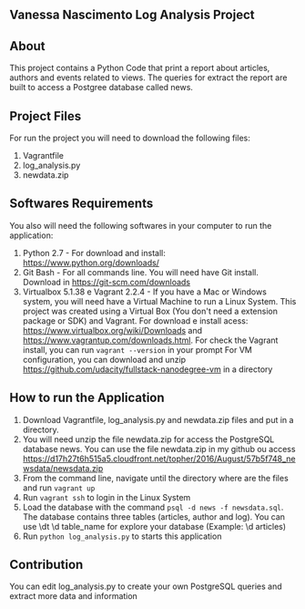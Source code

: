 ## Vanessa Nascimento Log Analysis Project

## About
This project contains a Python Code that print a report about articles, authors and events related to views.
The queries for extract the report are built to access a Postgree database called news.

## Project Files
For run the project you will need to download the following files:
1. Vagrantfile 
2. log_analysis.py
3. newdata.zip

## Softwares Requirements
You also will need the following softwares in your computer to run the application:
1. Python 2.7 - For download and install: https://www.python.org/downloads/
2. Git Bash - For all commands line. You will need have Git install. Download in https://git-scm.com/downloads
3. Virtualbox 5.1.38 e Vagrant 2.2.4 - If you have a Mac or Windows system, you will need have a Virtual Machine to run a Linux System. This project was created using a Virtual Box (You don't need a extension package or SDK) and Vagrant. For download e install acess: https://www.virtualbox.org/wiki/Downloads and https://www.vagrantup.com/downloads.html.
For check the Vagrant install, you can run `vagrant --version` in your prompt
For VM configuration, you can download and unzip https://github.com/udacity/fullstack-nanodegree-vm in a directory

## How to run the Application
1. Download Vagrantfile, log_analysis.py and newdata.zip files and put in a directory. 
2. You will need unzip the file newdata.zip for access the PostgreSQL database news. You can use the file newdata.zip in my github ou access https://d17h27t6h515a5.cloudfront.net/topher/2016/August/57b5f748_newsdata/newsdata.zip
2. From the command line, navigate until the directory where are the files and run `vagrant up`
3. Run `vagrant ssh` to login in the Linux System
4. Load the database with the command `psql -d news -f newsdata.sql`. The database contains three tables (articles, author and log). You can use \dt \d table_name for explore your database (Example: \d articles)
5. Run `python log_analysis.py` to starts this application

## Contribution
You can edit log_analysis.py to create your own PostgreSQL queries and extract more data and information
